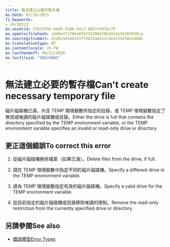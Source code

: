 ```yaml
---
title: 無法建立必要的暫存檔
ms.date: 07/20/2015
f1_keywords:
- vbrID322
ms.assetid: 53617b5b-eb06-4188-b4c2-8607cb9fbc79
ms.openlocfilehash: c6d8e471796a0fb745289df8b3d1b156265949ca
ms.sourcegitcommit: d2db216e46323f73b32ae312c9e4135258e5d68e
ms.translationtype: MT
ms.contentlocale: zh-TW
ms.lasthandoff: 09/22/2020
ms.locfileid: "90874669"
---
```

# <a name="cant-create-necessary-temporary-file"></a><span data-ttu-id="c65b6-102">無法建立必要的暫存檔</span><span class="sxs-lookup"><span data-stu-id="c65b6-102">Can't create necessary temporary file</span></span>

<span data-ttu-id="c65b6-103">磁片磁碟機已滿，內含 TEMP 環境變數所指定的目錄，或 TEMP 環境變數指定了無效或唯讀的磁片磁碟機或目錄。</span><span class="sxs-lookup"><span data-stu-id="c65b6-103">Either the drive is full that contains the directory specified by the TEMP environment variable, or the TEMP environment variable specifies an invalid or read-only drive or directory.</span></span>  
  
## <a name="to-correct-this-error"></a><span data-ttu-id="c65b6-104">更正這個錯誤</span><span class="sxs-lookup"><span data-stu-id="c65b6-104">To correct this error</span></span>  
  
1. <span data-ttu-id="c65b6-105">從磁片磁碟機刪除檔案（如果已滿）。</span><span class="sxs-lookup"><span data-stu-id="c65b6-105">Delete files from the drive, if full.</span></span>  
  
2. <span data-ttu-id="c65b6-106">請在 TEMP 環境變數中指定不同的磁片磁碟機。</span><span class="sxs-lookup"><span data-stu-id="c65b6-106">Specify a different drive in the TEMP environment variable.</span></span>  
  
3. <span data-ttu-id="c65b6-107">請為 TEMP 環境變數指定有效的磁片磁碟機。</span><span class="sxs-lookup"><span data-stu-id="c65b6-107">Specify a valid drive for the TEMP environment variable.</span></span>  
  
4. <span data-ttu-id="c65b6-108">從目前指定的磁片磁碟機或目錄移除唯讀的限制。</span><span class="sxs-lookup"><span data-stu-id="c65b6-108">Remove the read-only restriction from the currently specified drive or directory.</span></span>  
  
## <a name="see-also"></a><span data-ttu-id="c65b6-109">另請參閱</span><span class="sxs-lookup"><span data-stu-id="c65b6-109">See also</span></span>

- [<span data-ttu-id="c65b6-110">錯誤類型</span><span class="sxs-lookup"><span data-stu-id="c65b6-110">Error Types</span></span>](../../programming-guide/language-features/error-types.md)
